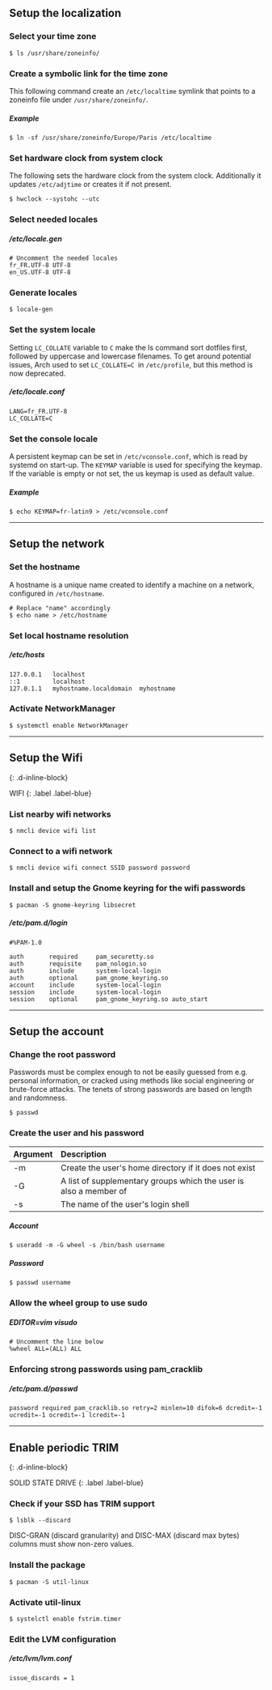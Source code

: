 ## Setup the localization

### Select your time zone
```
$ ls /usr/share/zoneinfo/
```

### Create a symbolic link for the time zone

This following command create an `/etc/localtime` symlink that points to a zoneinfo file under `/usr/share/zoneinfo/`.

##### Example
```
$ ln -sf /usr/share/zoneinfo/Europe/Paris /etc/localtime
```

### Set hardware clock from system clock

The following sets the hardware clock from the system clock. Additionally it updates `/etc/adjtime` or creates it if not present.

```
$ hwclock --systohc --utc
```

### Select needed locales

##### /etc/locale.gen
```
# Uncomment the needed locales
fr_FR.UTF-8 UTF-8
en_US.UTF-8 UTF-8
```

### Generate locales
```
$ locale-gen
```

### Set the system locale

Setting `LC_COLLATE` variable to `C` make the ls command sort dotfiles first, followed by uppercase and lowercase filenames. To get around potential issues, Arch used to set `LC_COLLATE=C `in `/etc/profile`, but this method is now deprecated.

##### /etc/locale.conf
```
LANG=fr_FR.UTF-8
LC_COLLATE=C
```

### Set the console locale

A persistent keymap can be set in `/etc/vconsole.conf`, which is read by systemd on start-up. The `KEYMAP` variable is used for specifying the keymap. If the variable is empty or not set, the us keymap is used as default value.

##### Example
```
$ echo KEYMAP=fr-latin9 > /etc/vconsole.conf
```

---

## Setup the network

### Set the hostname

A hostname is a unique name created to identify a machine on a network, configured in `/etc/hostname`.

```
# Replace "name" accordingly
$ echo name > /etc/hostname
```

### Set local hostname resolution

##### /etc/hosts
```
127.0.0.1   localhost
::1         localhost
127.0.1.1   myhostname.localdomain	myhostname
```

### Activate NetworkManager
```
$ systemctl enable NetworkManager
```

---

## Setup the Wifi
{: .d-inline-block}

WIFI
{: .label .label-blue}

### List nearby wifi networks
```
$ nmcli device wifi list
```

### Connect to a wifi network
```
$ nmcli device wifi connect SSID password password
```

### Install and setup the Gnome keyring for the wifi passwords

```
$ pacman -S gnome-keyring libsecret
```

##### /etc/pam.d/login
```
#%PAM-1.0

auth       required     pam_securetty.so
auth       requisite    pam_nologin.so
auth       include      system-local-login
auth       optional     pam_gnome_keyring.so
account    include      system-local-login
session    include      system-local-login
session    optional     pam_gnome_keyring.so auto_start
```

---

## Setup the account

### Change the root password

Passwords must be complex enough to not be easily guessed from e.g. personal information, or cracked using methods like social engineering or brute-force attacks. The tenets of strong passwords are based on length and randomness.

```
$ passwd
```

### Create the user and his password

| Argument       | Description                                                       |
| :------------- | :---------------------------------------------------------------- |
| -m             | Create the user's home directory if it does not exist             |
| -G             | A list of supplementary groups which the user is also a member of |
| -s             | The name of the user's login shell                                |

##### Account
```
$ useradd -m -G wheel -s /bin/bash username
```

##### Password
```
$ passwd username
```

### Allow the wheel group to use sudo

##### EDITOR=vim visudo
```
# Uncomment the line below
%wheel ALL=(ALL) ALL
```

### Enforcing strong passwords using pam_cracklib

##### /etc/pam.d/passwd
```
password required pam_cracklib.so retry=2 minlen=10 difok=6 dcredit=-1 ucredit=-1 ocredit=-1 lcredit=-1
```

---

## Enable periodic TRIM
{: .d-inline-block}

SOLID STATE DRIVE
{: .label .label-blue}

### Check if your SSD has TRIM support
```
$ lsblk --discard
```

DISC-GRAN (discard granularity) and DISC-MAX (discard max bytes) columns must show non-zero values.

### Install the package
```
$ pacman -S util-linux
```

### Activate util-linux
```
$ systelctl enable fstrim.timer
```

### Edit the LVM configuration

##### /etc/lvm/lvm.conf
```
issue_discards = 1
```
